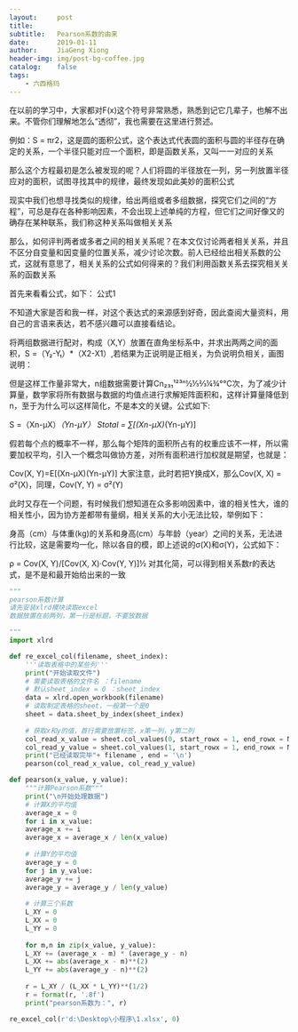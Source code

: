 ```yaml
---
layout:     post
title:  
subtitle:   Pearson系数的由来
date:       2019-01-11
author:     JiaGeng Xiong
header-img: img/post-bg-coffee.jpg
catalog:    false
tags:
    - 六西格玛
---
```

在以前的学习中，大家都对F(x)这个符号非常熟悉，熟悉到记它几辈子，也解不出来。不管你们理解地怎么“透彻”，我也需要在这里进行赘述。

例如：S = πr2，这是圆的面积公式，这个表达式代表圆的面积与圆的半径存在确定的关系，一个半径只能对应一个面积，即是函数关系，又叫一一对应的关系

那么这个方程最初是怎么被发现的呢？人们将圆的半径放在一列，另一列放置半径应对的面积，试图寻找其中的规律，最终发现如此美妙的面积公式

现实中我们也想寻找类似的规律，给出两组或者多组数据，探究它们之间的“方程”，可总是存在各种影响因素，不会出现上述单纯的方程，但它们之间好像又的确存在某种联系，我们称这种关系叫做相关关系

那么，如何评判两者或多者之间的相关关系呢？在本文仅讨论两者相关关系，并且不区分自变量和因变量的位置关系，减少讨论次数。前人已经给出相关系数的公式，这就有意思了，相关关系的公式如何得来的？我们利用函数关系去探究相关关系的函数关系

首先来看看公式，如下：
公式1

不知道大家是否和我一样，对这个表达式的来源感到好奇，因此查阅大量资料，用自己的言语来表达，若不感兴趣可以直接看结论。

将两组数据进行配对，构成（X,Y）放置在直角坐标系中，并求出两两之间的面积，S =（Y₂-Y₁）*（X2-X1）,若结果为正说明是正相关，为负说明负相关，画图说明：

但是这样工作量非常大，n组数据需要计算Cn₂₃₁¹²³ⁿ½⅓⅔¼¾°℃次，为了减少计算量，数学家将所有数据与数据的均值点进行求解矩阵面积和，这样计算量降低到n，至于为什么可以这样简化，不是本文的关键。公式如下:

S =（Xn-μX）*（Yn-μY）
Stotal = ∑[(Xn-μX)*(Yn-μY)]

假若每个点的概率不一样，那么每个矩阵的面积所占有的权重应该不一样，所以需要加权平均，引入一个概念叫做协方差，对所有面积进行加权就是期望，也就是：

Cov(X, Y)=E[(Xn-μX)(Yn-μY)]
大家注意，此时若把Y换成X，那么Cov(X, X) = σ²(X)，同理，Cov(Y, Y) = σ²(Y)

此时又存在一个问题，有时候我们想知道在众多影响因素中，谁的相关性大，谁的相关性小，因为协方差都带有量纲，相关关系的大小无法比较，举例如下：

身高（cm）与体重(kg)的关系和身高(cm）与年龄（year）之间的关系，无法进行比较，这是需要均一化，除以各自的模，即上述说的σ(X)和σ(Y)，公式如下：

ρ = Cov(X, Y)/[Cov(X, X)·Cov(Y, Y)]½
对其化简，可以得到相关系数r的表达式，是不是和最开始给出来的一致

```python
"""
pearson系数计算
请先安装xlrd模块读取excel
数据放置在前两列，第一行是标题，不要放数据

"""
import xlrd

def re_excel_col(filename, sheet_index):
    '''读取表格中的某些列'''
    print("开始读取文件")
    # 需要读取表格的文件名 ：filename
    # 默认sheet_index = 0 ：sheet_index
    data = xlrd.open_workbook(filename)
    # 读取制定表格的sheet，一般第一个是0
    sheet = data.sheet_by_index(sheet_index)
  
    # 获取x和y的值，首行需要放置标签，x第一列，y第二列
    col_read_x_value = sheet.col_values(0, start_rowx = 1, end_rowx = None)
    col_read_y_value = sheet.col_values(1, start_rowx = 1, end_rowx = None)
    print("已经读取完毕"+ filename , end = '\n')
    pearson(col_read_x_value, col_read_y_value)

def pearson(x_value, y_value):
    """计算Pearson系数"""
    print("\n开始处理数据")
    # 计算X的平均值
    average_x = 0
    for i in x_value:
    average_x += i
    average_x = average_x / len(x_value)
   
    # 计算Y的平均值
    average_y = 0
    for j in y_value:
    average_y += j
    average_y = average_y / len(y_value)
  
    # 计算三个系数
    L_XY = 0
    L_XX = 0
    L_YY = 0
  
    for m,n in zip(x_value, y_value):
    L_XY += (average_x - m) * (average_y - n)
    L_XX += abs(average_x - m)**(2)
    L_YY += abs(average_y - n)**(2)
  
    r = L_XY / (L_XX * L_YY)**(1/2)
    r = format(r, '.8f')
    print("pearson系数为：", r)

re_excel_col(r'd:\Desktop\小程序\1.xlsx', 0)
```
